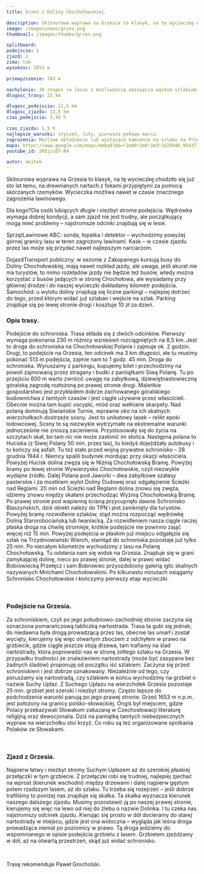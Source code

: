 ```yaml
---
title: Grześ z Doliny Chochołowskiej.

description: Skitourowa wyprawa na Grzesia to klasyk, na tę wycieczkę chodziło się już sto lat temu, na drewnianych nartach z fokami przypiętymi za pomocą skórzanych rzemyków. Wycieczka możliwa nawet w czasie znacznego zagrożenia lawinowego.
image: /images/news/grzes.png
thumbnail: /images/thumbs/grzes.png

splitboard:
podejscie: 1
zjazd: 2
zima: tak
wysokosc: 1653 m

przewyzszenie: 743 m

nachylenie: 30 stopni (w lesie z możliwością ominięcia wąskim szlakiem)
dlugosc_trasy: 23 km

dlugosc_podejscia: 11,5 km
dlugosc_zjazdu: 11,5 km
czas_podejscia: 3,45 h

czas_zjazdu: 1,5 h
najlepsze_warunki: styczeń, luty, pierwsza połowa marca.
zagrozenia: Możliwe oblodzenie lub wystające kamienie na szlaku na Przełęcz Iwaniacką. Podejście na Ornak, dalej Siwy Zwornik i Błyszcz może być wystawione na podmuchy wiatru, może być oblodzone, ryzyko zejścia lawiny, m.in. żleby Baniste i Piszczałki. Trawers wąskim szlakiem na grani. Zjazd do D. Starorobociańskiej zagrożony zejściem lawiny, idziemy tylko przy stabilnym śniegu.
mapa: https://www.google.com/maps/embed?pb=!1m40!1m8!1m3!1d29946.954377838825!2d19.7696606!3d49.259423!3m2!1i1024!2i768!4f13.1!4m29!3e2!4m5!1s0x4715933219a47825%3A0x7710b641fc6f325e!2sParking+Wit%C3%B3w-Siwa+Polana%2C+34-511+Ko%C5%9Bcielisko!3m2!1d49.2827075!2d19.8427526!4m5!1s0x4715939364d38bd9%3A0x45e2c35e57e72c3f!2sSchronisko+PTTK+na+Polanie+Chocho%C5%82owskiej%2C+Zakopane!3m2!1d49.2363085!2d19.7878574!4m5!1s0x471593f5409f010f%3A0x14e49f48393d2ea4!2zR3J6ZcWbLCBadWJlcnplYywgU8WCb3dhY2ph!3m2!1d49.2365894!2d19.766607699999998!4m5!1s0x4715939364d38bd9%3A0x45e2c35e57e72c3f!2sSchronisko+PTTK+na+Polanie+Chocho%C5%82owskiej%2C+Zakopane!3m2!1d49.2363085!2d19.7878574!4m3!3m2!1d49.283152699999995!2d19.8431739!5e1!3m2!1sen!2spl!4v1559227790487!5m2!1sen!2spl
youtube_id: 2H5jicD7-R4

autor: wojtek
---
```



 Skitourowa wyprawa na Grzesia to klasyk, na tę wycieczkę chodziło się już sto lat temu, na drewnianych nartach z fokami przypiętymi za pomocą skórzanych rzemyków. Wycieczka możliwa nawet w czasie znacznego zagrożenia lawinowego.

<div class="info">

<p>
    <span class="title">Dla kogo?</span>Dla osób lubiących długie i niezbyt strome podejścia. Wędrówka wymaga dobrej kondycji, a sam zjazd nie jest trudny, ale początkujący mogą mieć problemy – najstromsze odcinki znajdują się w lesie.</p>

 <p>
    <span class="title">Sprzęt</span>Lawinowe ABC: sonda, łopatka i detektor – wychodzimy powyżej górnej granicy lasu w teren zagrożony lawinami.
Kask – w czasie zjazdu przez las może się przydać nawet najlepszym narciarzom.</p>

 <p>
    <span class="title">Dojazd</span>Transport publiczny: w sezonie z Zakopanego kursują busy do Doliny Chochołowskiej, mają nawet rozkład jazdy, ale uwaga, jeśli akurat nie ma turystów, to mimo rozkładów jazdy nie będzie też busów, wtedy można korzystać z busów jadących w stronę Chochołowa, ale wysiadamy przy głównej drodze i do naszej wycieczki dokładamy kilometr podejścia.
Samochód: u wylotu doliny znajdują się liczne parkingi – najlepiej dotrzeć do tego, przed którym widać już szlaban i wejście na szlak. Parking znajduje się po lewej stronie drogi i kosztuje 10 zł za dzień.</p>
</div>

<!-- excerpt -->

### Opis trasy.

 Podejście do schroniska.
Trasa składa się z dwóch odcinków. Pierwszy wymaga pokonania 230 m różnicy wzniesień rozciągniętych na 8,5 km. Jest to droga do schroniska na Chochołowskiej Polanie i zajmuje ok. 2 godzin. Drugi, to podejście na Grzesia, ten odcinek ma 3 km długości, ale tu musimy pokonać 513 m podejścia, zajmie nam to 1 godz. 45 min.
Droga do schroniska. Wyruszamy z parkingu, kupujemy bilet i przechodzimy na powoli zajmowaną przez stragany i budki z pamiątkami Siwą Polanę. Tu po przejściu 600 m warto zwrócić uwagę na zabytkową, dziewiętnastowieczną góralską zagrodę rozłożoną po prawej stronie drogi. Maleńkie gospodarstwo jest przykładem dobrze zachowanego góralskiego budownictwa z tamtych czasów i jest ciągle używane przez właścicieli. Obecnie można tam kupić oscypki, miód oraz wełniane skarpety.
Nad polaną dominują Siwiańskie Turnie, wprawne oko na ich skalnych wierzchołkach dostrzeże sosny. Jest to unikatowy lasek – relikt epoki lodowcowej. Sosny te są niezwykle wytrzymałe na ekstremalne warunki jednocześnie nie znoszą zacienienia. Przystosowały się do życia na szczytach skał, bo tam nic nie może zasłonić im słońca.
Następna polana to Huciska (z Siwej Polany 50 min. przez las), tu kiedyś dojeżdżały autobusy i tu kończy się asfalt. Tu też stało przed wojną prywatne schronisko – 28 grudnia 1944 r. Niemcy spalili budynek mordując przy okazji właściciela. Powyżej Hucisk dolina zwęża się w Niżnią Chochołowską Bramę. Powyżej bramy po lewej stronie Wywierzysko Chochołowskie, czyli niezwykle wydajne źródło. Dalej Polana pod Jaworki – dwa zabytkowe szałasy pasterskie i za mostkiem wylot Doliny Dudowej oraz odgałęzienie Ścieżki nad Reglami.
20 min od Ścieżki nad Reglami dolina znowu się zwęża, idziemy znowu między skałami przechodząc Wyżnią Chochołowską Bramę. Po prawej stronie pod wapienną ścianą przycupnęło dawne Schronisko Blaszyńskich, dziś obiekt należy do TPN i jest zamknięty dla turystów. Powyżej bramy rozwidlenie szlaków, stąd można rozpocząć wędrówkę Doliną Starorobociańską lub Iwaniacką. Za rozwidleniem nasza ciągle raczej płaska droga na chwilę stromieje, krótkie podejście nie powinno zająć więcej niż 15 min.
Powyżej podejścia w płaskim już miejscu odgałęzia się szlak na Trzydniowiański Wierch, stamtąd do schroniska pozostaje już tylko 25 min. Po niecałym kilometrze wychodzimy z lasu na Polanę Chochołowską. Tu odsłania nam się widok na Grzesia. Znajduje się w grani zamykającej dolinę, nieco po prawej stronie, dalej w prawo widać Bobrowiecką Przełęcz i sam Bobrowiec przyozdobiony galerią iglic skalnych nazywanych Mnichami Chochołowskimi. Po kilkunastu minutach osiągamy Schronisko Chochołowskie i kończymy pierwszy etap wycieczki.

<span class="image modal gallery">
  <a href="/images/galleries/grzes1/1.jpg" title=""><img src="/images/galleries/grzes1/1.jpg.thumb.jpg" alt="" /></a>
  <a href="/images/galleries/grzes1/2.jpg" title=""><img src="/images/galleries/grzes1/2.jpg.thumb.jpg" alt="" /></a>
  <a href="/images/galleries/grzes1/3.jpg" title=""><img src="/images/galleries/grzes1/3.jpg.thumb.jpg" alt="" /></a>
  <a href="/images/galleries/grzes1/5.jpg" title=""><img src="/images/galleries/grzes1/5.jpg.thumb.jpg" alt="" /></a>
  <a href="/images/galleries/grzes1/7.jpg" title=""><img src="/images/galleries/grzes1/7.jpg.thumb.jpg" alt="" /></a>
</span>

### Podejście na Grzesia.
Za schroniskiem, czyli po jego południowo-zachodniej stronie zaczyna się oznaczona pomarańczową tabliczką nartostrada. Trasa ta gubi się jednak; do niedawna była drogą prowadzącą przez las, obecnie las umarł i został wycięty, kierujemy się więc otwartym zboczem z odchyłem w prawo na grzbiecik, gdzie ciągle jeszcze stoją drzewa, tam trafiamy na ślad nartostrady, która poprowadzi nas w stronę żółtego szlaku na Grzesia. W przypadku trudności ze znalezieniem nartostrady (może być zasypana bez żadnych śladów) proponuję od początku iść szlakiem. Zaczyna się przed schroniskiem i jest dobrze oznakowany. Niezależnie od tego, czy poruszamy się nartostradą, czy szlakiem w końcu wychodzimy na grzbiet o nazwie Suchy Upłaz. Z Suchego Upłazu na wierzchołek Grzesia pozostaje 25 min. grzbiet jest szeroki i niezbyt stromy. Często lepsze do podchodzenia warunki panują po jego prawej stronie.
Grześ 1653 m n.p.m. jest położony na granicy polsko-słowackiej. Ongiś był miejscem, gdzie Polacy przekazywali Słowakom zakazaną w Czechosłowacji literaturę religijną oraz dewocjonalia. Dziś na pamiątkę tamtych niebezpiecznych wypraw na wierzchołku stoi krzyż. Co roku są też organizowane spotkania Polaków ze Słowakami.

<span class="image modal gallery">
  <a href="/images/galleries/grzes2/16.jpg" title=""><img src="/images/galleries/grzes2/16.jpg.thumb.jpg" alt="" /></a>
  <a href="/images/galleries/grzes2/18.jpg" title=""><img src="/images/galleries/grzes2/18.jpg.thumb.jpg" alt="" /></a>
  <a href="/images/galleries/grzes2/19.jpg" title=""><img src="/images/galleries/grzes2/19.jpg.thumb.jpg" alt="" /></a>
  <a href="/images/galleries/grzes2/20.jpg" title=""><img src="/images/galleries/grzes2/20.jpg.thumb.jpg" alt="" /></a>
  <a href="/images/galleries/grzes2/21.jpg" title=""><img src="/images/galleries/grzes2/21.jpg.thumb.jpg" alt="" /></a>
  <a href="/images/galleries/grzes2/22.jpg" title=""><img src="/images/galleries/grzes2/22.jpg.thumb.jpg" alt="" /></a>
  <a href="/images/galleries/grzes2/23.jpg" title=""><img src="/images/galleries/grzes2/23.jpg.thumb.jpg" alt="" /></a>
  <a href="/images/galleries/grzes2/24.jpg" title=""><img src="/images/galleries/grzes2/24.jpg.thumb.jpg" alt="" /></a>
  <a href="/images/galleries/grzes2/25.jpg" title=""><img src="/images/galleries/grzes2/25.jpg.thumb.jpg" alt="" /></a>
  <a href="/images/galleries/grzes2/26.jpg" title=""><img src="/images/galleries/grzes2/26.jpg.thumb.jpg" alt="" /></a>
  <a href="/images/galleries/grzes2/27.jpg" title=""><img src="/images/galleries/grzes2/27.jpg.thumb.jpg" alt="" /></a>
  <a href="/images/galleries/grzes2/35.jpg" title=""><img src="/images/galleries/grzes2/35.jpg.thumb.jpg" alt="" /></a>
  <a href="/images/galleries/grzes2/36.jpg" title=""><img src="/images/galleries/grzes2/36.jpg.thumb.jpg" alt="" /></a>
  <a href="/images/galleries/grzes2/37.jpg" title=""><img src="/images/galleries/grzes2/37.jpg.thumb.jpg" alt="" /></a>
  <a href="/images/galleries/grzes2/64.jpg" title=""><img src="/images/galleries/grzes2/64.jpg.thumb.jpg" alt="" /></a>
  <a href="/images/galleries/grzes2/65.jpg" title=""><img src="/images/galleries/grzes2/65.jpg.thumb.jpg" alt="" /></a>
  <a href="/images/galleries/grzes2/66.jpg" title=""><img src="/images/galleries/grzes2/66.jpg.thumb.jpg" alt="" /></a>
  <a href="/images/galleries/grzes2/67.jpg" title=""><img src="/images/galleries/grzes2/67.jpg.thumb.jpg" alt="" /></a>
  <a href="/images/galleries/grzes2/68.jpg" title=""><img src="/images/galleries/grzes2/68.jpg.thumb.jpg" alt="" /></a>
  <a href="/images/galleries/grzes2/69.jpg" title=""><img src="/images/galleries/grzes2/69.jpg.thumb.jpg" alt="" /></a>
  <a href="/images/galleries/grzes2/71.jpg" title=""><img src="/images/galleries/grzes2/71.jpg.thumb.jpg" alt="" /></a>
  <a href="/images/galleries/grzes2/72.jpg" title=""><img src="/images/galleries/grzes2/72.jpg.thumb.jpg" alt="" /></a>
  <a href="/images/galleries/grzes2/Panorama2-2.jpg" title=""><img src="/images/galleries/grzes2/Panorama2-2.jpg.thumb.jpg" alt="" /></a>
</span>

### Zjazd z Grzesia.
Najpierw łatwy i niezbyt stromy Suchym Upłazem aż do szerokiej płaskiej przełączki w tym grzbiecie. Z przełączki robi się trudniej, najlepiej zjechać na wprost (kierunek wschodni) między drzewami i dalej najpierw gęstym potem rzadszym lasem, aż do szlaku. Tu trzeba się rozejrzeć – jeśli dobrze trafiliśmy to poniżej nas znajduje się skałka. Ta skałka wyznacza kierunek naszego dalszego zjazdu. Musimy pozostawić ją po naszej prawej stronie, kierujemy się więc na lewo od niej do żlebu o nazwie Dolinka. I tu czeka nas najstromszy odcinek zjazdu. Kierując się prosto w dół docieramy do starej nartostrady w miejscu, gdzie jest ona widoczna – wygląda jak leśna droga prowadząca niemal po poziomicy w prawo. Tą droga jedziemy do wspomnianego w opisie podejścia grzbietu z lasem. Grzbietem zjeżdżamy w dół, aż na otwartą przestrzeń, skąd już widać schronisko.

<span class="image modal gallery">
  <a href="/images/galleries/grzes3/38.jpg" title=""><img src="/images/galleries/grzes3/38.jpg.thumb.jpg" alt="" /></a>
  <a href="/images/galleries/grzes3/52.jpg" title=""><img src="/images/galleries/grzes3/52.jpg.thumb.jpg" alt="" /></a>
  <a href="/images/galleries/grzes3/53.jpg" title=""><img src="/images/galleries/grzes3/53.jpg.thumb.jpg" alt="" /></a>
  <a href="/images/galleries/grzes3/56.jpg" title=""><img src="/images/galleries/grzes3/56.jpg.thumb.jpg" alt="" /></a>
  <a href="/images/galleries/grzes3/58.jpg" title=""><img src="/images/galleries/grzes3/58.jpg.thumb.jpg" alt="" /></a>
</span>


Trasę rekomenduje Paweł Grocholski.
